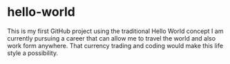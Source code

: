 # hello-world
This is my first GitHub project using the traditional Hello World concept
I am currently pursuing a career that can allow me to travel the world and also work form anywhere. That currency trading and coding would make this life style a possibility.
